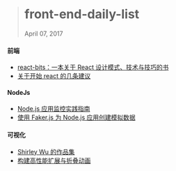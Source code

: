 
> # front-end-daily-list
> April 07, 2017

#### 前端
* [react-bits：一本关于 React 设计模式、技术与技巧的书](http://t.cn/R6iZvDO)
* [关于开始 react 的几条建议](http://t.cn/R61dmdA)

#### NodeJs
* [Node.js 应用监控实践指南](http://t.cn/R6S6mw9)
* [使用 Faker.js 为 Node.js 应用创建模拟数据](http://t.cn/R61ezfR)

#### 可视化
* [Shirley Wu 的作品集](http://www.shirleyywu.com/)
* [构建高性能扩展与折叠动画](https://developers.google.com/web/updates/2017/03/performant-expand-and-collapse)
